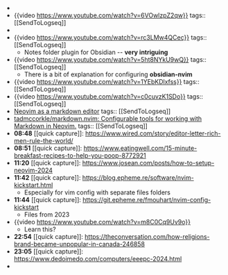 -
- {{video https://www.youtube.com/watch?v=6VOwlzpZ2qw}}
  tags:: [[SendToLogseq]]
-
- {{video https://www.youtube.com/watch?v=rc3LMw4QCec}}
  tags:: [[SendToLogseq]]
	- Notes folder plugin for Obsidian -- **very intriguing**
- {{video https://www.youtube.com/watch?v=5ht8NYkU9wQ}}
  tags:: [[SendToLogseq]]
	- There is a bit of explanation for configuring **obsidian-nvim**
- {{video https://www.youtube.com/watch?v=1YEbKDlxfss}}
  tags:: [[SendToLogseq]]
- {{video https://www.youtube.com/watch?v=c0cuvzK1SDo}}
  tags:: [[SendToLogseq]]
- [Neovim as a markdown editor](https://mambusskruj.github.io/posts/pub-neovim-for-markdown/)
  tags:: [[SendToLogseq]]
- [tadmccorkle/markdown.nvim: Configurable tools for working with Markdown in Neovim.](https://github.com/tadmccorkle/markdown.nvim)
  tags:: [[SendToLogseq]]
- **08:48** [[quick capture]]:  https://www.wired.com/story/editor-letter-rich-men-rule-the-world/
- **08:51** [[quick capture]]:  https://www.eatingwell.com/15-minute-breakfast-recipes-to-help-you-poop-8772921
- **11:20** [[quick capture]]:  https://www.josean.com/posts/how-to-setup-neovim-2024
- **11:42** [[quick capture]]:  https://blog.epheme.re/software/nvim-kickstart.html
	- Especially for vim config with separate files folders
- **11:44** [[quick capture]]:  https://git.epheme.re/fmouhart/nvim-config-kickstart
	- Files from 2023
- {{video https://www.youtube.com/watch?v=m8C0Cq9Uv9o}}
	- Learn this?
- **22:54** [[quick capture]]:  https://theconversation.com/how-religions-brand-became-unpopular-in-canada-246858
- **23:05** [[quick capture]]:  https://www.dedoimedo.com/computers/eeepc-2024.html
-